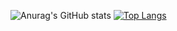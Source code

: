 ![Anurag's GitHub stats](https://github-readme-stats.vercel.app/api?username=Cristopher8049&show_icons=true&theme=github_dark)
[![Top Langs](https://github-readme-stats.vercel.app/api/top-langs/?username=Cristopher8049&layout=donut&theme=github_dark)](https://github.com/anuraghazra/github-readme-stats)
